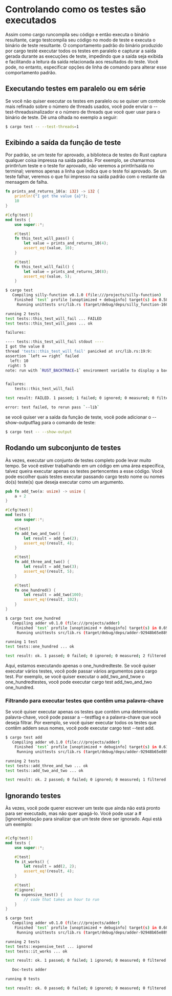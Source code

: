# Controlando como os testes são executados

Assim como cargo runcompila seu código e então executa o binário resultante, cargo testcompila seu código no modo de teste e executa o binário de teste resultante. O comportamento padrão do binário produzido por cargo testé executar todos os testes em paralelo e capturar a saída gerada durante as execuções de teste, impedindo que a saída seja exibida e facilitando a leitura da saída relacionada aos resultados do teste. Você pode, no entanto, especificar opções de linha de comando para alterar esse comportamento padrão.


## Executando testes em paralelo ou em série

Se você não quiser executar os testes em paralelo ou se quiser um controle mais refinado sobre o número de threads usados, você pode enviar o --test-threadssinalizador e o número de threads que você quer usar para o binário de teste. Dê uma olhada no exemplo a seguir:

```sh
$ cargo test -- --test-threads=1
```

## Exibindo a saída da função de teste

Por padrão, se um teste for aprovado, a biblioteca de testes do Rust captura qualquer coisa impressa na saída padrão. Por exemplo, se chamarmos println!um teste e o teste for aprovado, não veremos a println!saída no terminal; veremos apenas a linha que indica que o teste foi aprovado. Se um teste falhar, veremos o que foi impresso na saída padrão com o restante da mensagem de falha.


```rs
fn prints_and_returns_10(a: i32) -> i32 {
    println!("I got the value {a}");
    10
}

#[cfg(test)]
mod tests {
    use super::*;

    #[test]
    fn this_test_will_pass() {
        let value = prints_and_returns_10(4);
        assert_eq!(value, 10);
    }

    #[test]
    fn this_test_will_fail() {
        let value = prints_and_returns_10(8);
        assert_eq!(value, 5);
    }
```

```sh
$ cargo test
   Compiling silly-function v0.1.0 (file:///projects/silly-function)
    Finished `test` profile [unoptimized + debuginfo] target(s) in 0.58s
     Running unittests src/lib.rs (target/debug/deps/silly_function-160869f38cff9166)

running 2 tests
test tests::this_test_will_fail ... FAILED
test tests::this_test_will_pass ... ok

failures:

---- tests::this_test_will_fail stdout ----
I got the value 8
thread 'tests::this_test_will_fail' panicked at src/lib.rs:19:9:
assertion `left == right` failed
  left: 10
 right: 5
note: run with `RUST_BACKTRACE=1` environment variable to display a backtrace


failures:
    tests::this_test_will_fail

test result: FAILED. 1 passed; 1 failed; 0 ignored; 0 measured; 0 filtered out; finished in 0.00s

error: test failed, to rerun pass `--lib`

```

se você quiser ver a saída da função de teste, você pode adicionar o --show-outputflag para o comando de teste:

```sh
$ cargo test -- --show-output
```
## Rodando um subconjunto de testes


Às vezes, executar um conjunto de testes completo pode levar muito tempo. Se você estiver trabalhando em um código em uma área específica, talvez queira executar apenas os testes pertencentes a esse código. Você pode escolher quais testes executar passando cargo testo nome ou nomes do(s) teste(s) que deseja executar como um argumento.


```rs 
pub fn add_two(a: usize) -> usize {
    a + 2
}

#[cfg(test)]
mod tests {
    use super::*;

    #[test]
    fn add_two_and_two() {
        let result = add_two(2);
        assert_eq!(result, 4);
    }

    #[test]
    fn add_three_and_two() {
        let result = add_two(3);
        assert_eq!(result, 5);
    }

    #[test]
    fn one_hundred() {
        let result = add_two(100);
        assert_eq!(result, 102);
    }
}
```

```sh
$ cargo test one_hundred
   Compiling adder v0.1.0 (file:///projects/adder)
    Finished `test` profile [unoptimized + debuginfo] target(s) in 0.69s
     Running unittests src/lib.rs (target/debug/deps/adder-92948b65e88960b4)

running 1 test
test tests::one_hundred ... ok

test result: ok. 1 passed; 0 failed; 0 ignored; 0 measured; 2 filtered out; finished in 0.00s


```

Aqui, estamos executando apenas o one_hundredteste. Se você quiser executar vários testes, você pode passar vários argumentos para cargo test. Por exemplo, se você quiser executar o add_two_and_twoe o one_hundredtestes, você pode executar cargo test add_two_and_two one_hundred.

### Filtrando para executar testes que contêm uma palavra-chave

Se você quiser executar apenas os testes que contêm uma determinada palavra-chave, você pode passar a --testflag e a palavra-chave que você deseja filtrar. Por exemplo, se você quiser executar todos os testes que contêm addem seus nomes, você pode executar cargo test --test add.

```sh
$ cargo test add
   Compiling adder v0.1.0 (file:///projects/adder)
    Finished `test` profile [unoptimized + debuginfo] target(s) in 0.61s
     Running unittests src/lib.rs (target/debug/deps/adder-92948b65e88960b4)

running 2 tests
test tests::add_three_and_two ... ok
test tests::add_two_and_two ... ok

test result: ok. 2 passed; 0 failed; 0 ignored; 0 measured; 1 filtered out; finished in 0.00s

```

## Ignorando testes

Às vezes, você pode querer escrever um teste que ainda não está pronto para ser executado, mas não quer apagá-lo. Você pode usar a #[ignore]anotação para sinalizar que um teste deve ser ignorado. Aqui está um exemplo:

```rs

#[cfg(test)]
mod tests {
    use super::*;

    #[test]
    fn it_works() {
        let result = add(2, 2);
        assert_eq!(result, 4);
    }

    #[test]
    #[ignore]
    fn expensive_test() {
        // code that takes an hour to run
    }
}

```

```sh
$ cargo test
   Compiling adder v0.1.0 (file:///projects/adder)
    Finished `test` profile [unoptimized + debuginfo] target(s) in 0.60s
     Running unittests src/lib.rs (target/debug/deps/adder-92948b65e88960b4)

running 2 tests
test tests::expensive_test ... ignored
test tests::it_works ... ok

test result: ok. 1 passed; 0 failed; 1 ignored; 0 measured; 0 filtered out; finished in 0.00s

   Doc-tests adder

running 0 tests

test result: ok. 0 passed; 0 failed; 0 ignored; 0 measured; 0 filtered out; finished in 0.00s


```

